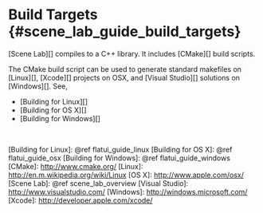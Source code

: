 Build Targets    {#scene_lab_guide_build_targets}
=============

[Scene Lab][] compiles to a C++ library. It includes [CMake][] build scripts.

The CMake build script can be used to generate standard
makefiles on [Linux][], [Xcode][] projects on OSX,
and [Visual Studio][] solutions on [Windows][]. See,

   * [Building for Linux][]
   * [Building for OS X][]
   * [Building for Windows][]

<br>

  [Building for Linux]: @ref flatui_guide_linux
  [Building for OS X]: @ref flatui_guide_osx
  [Building for Windows]: @ref flatui_guide_windows
  [CMake]: http://www.cmake.org/
  [Linux]: http://en.m.wikipedia.org/wiki/Linux
  [OS X]: http://www.apple.com/osx/
  [Scene Lab]: @ref scene_lab_overview
  [Visual Studio]: http://www.visualstudio.com/
  [Windows]: http://windows.microsoft.com/
  [Xcode]: http://developer.apple.com/xcode/
